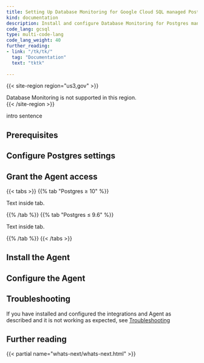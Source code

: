 ```yaml
---
title: Setting Up Database Monitoring for Google Cloud SQL managed Postgres
kind: documentation
description: Install and configure Database Monitoring for Postgres managed on Google Cloud SQL.
code_lang: gcsql
type: multi-code-lang
code_lang_weight: 40
further_reading:
- link: "/tk/tk/"
  tag: "Documentation"
  text: "tktk"
  
---
```


{{< site-region region="us3,gov" >}} 
<div class="alert alert-warning">Database Monitoring is not supported in this region.</div>
{{< /site-region >}}


intro sentence

## Prerequisites
<p></p>

## Configure Postgres settings
<p></p>


## Grant the Agent access

{{< tabs >}}
{{% tab "Postgres ≥ 10" %}}

Text inside tab.

{{% /tab %}}
{{% tab "Postgres ≤ 9.6" %}}

Text inside tab.

{{% /tab %}}
{{< /tabs >}}

## Install the Agent

<p></p>

## Configure the Agent

<p></p>

## Troubleshooting

If you have installed and configured the integrations and Agent as described and it is not working as expected, see [Troubleshooting][1]

## Further reading

{{< partial name="whats-next/whats-next.html" >}}

[1]: /database_monitoring/setup/troubleshooting/#postgres
